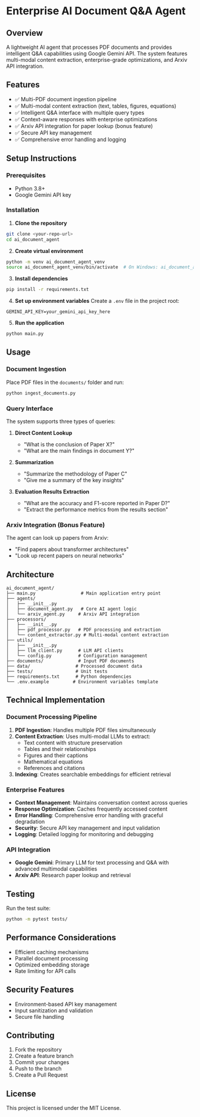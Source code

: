 # Enterprise AI Document Q&A Agent

## Overview
A lightweight AI agent that processes PDF documents and provides intelligent Q&A capabilities using Google Gemini API. The system features multi-modal content extraction, enterprise-grade optimizations, and Arxiv API integration.

## Features
- ✅ Multi-PDF document ingestion pipeline
- ✅ Multi-modal content extraction (text, tables, figures, equations)
- ✅ Intelligent Q&A interface with multiple query types
- ✅ Context-aware responses with enterprise optimizations
- ✅ Arxiv API integration for paper lookup (bonus feature)
- ✅ Secure API key management
- ✅ Comprehensive error handling and logging

## Setup Instructions

### Prerequisites
- Python 3.8+
- Google Gemini API key

### Installation

1. **Clone the repository**
```bash
git clone <your-repo-url>
cd ai_document_agent
```

2. **Create virtual environment**
```bash
python -m venv ai_document_agent_venv
source ai_document_agent_venv/bin/activate  # On Windows: ai_document_agent_venv\Scripts\activate
```

3. **Install dependencies**
```bash
pip install -r requirements.txt
```

4. **Set up environment variables**
Create a `.env` file in the project root:
```
GEMINI_API_KEY=your_gemini_api_key_here
```

5. **Run the application**
```bash
python main.py
```

## Usage

### Document Ingestion
Place PDF files in the `documents/` folder and run:
```python
python ingest_documents.py
```

### Query Interface
The system supports three types of queries:

1. **Direct Content Lookup**
   - "What is the conclusion of Paper X?"
   - "What are the main findings in document Y?"

2. **Summarization**
   - "Summarize the methodology of Paper C"
   - "Give me a summary of the key insights"

3. **Evaluation Results Extraction**
   - "What are the accuracy and F1-score reported in Paper D?"
   - "Extract the performance metrics from the results section"

### Arxiv Integration (Bonus Feature)
The agent can look up papers from Arxiv:
- "Find papers about transformer architectures"
- "Look up recent papers on neural networks"

## Architecture

```
ai_document_agent/
├── main.py                 # Main application entry point
├── agents/
│   ├── __init__.py
│   ├── document_agent.py   # Core AI agent logic
│   └── arxiv_agent.py     # Arxiv API integration
├── processors/
│   ├── __init__.py
│   ├── pdf_processor.py   # PDF processing and extraction
│   └── content_extractor.py # Multi-modal content extraction
├── utils/
│   ├── __init__.py
│   ├── llm_client.py      # LLM API clients
│   └── config.py          # Configuration management
├── documents/             # Input PDF documents
├── data/                 # Processed document data
├── tests/                # Unit tests
├── requirements.txt      # Python dependencies
└── .env.example         # Environment variables template
```

## Technical Implementation

### Document Processing Pipeline
1. **PDF Ingestion**: Handles multiple PDF files simultaneously
2. **Content Extraction**: Uses multi-modal LLMs to extract:
   - Text content with structure preservation
   - Tables and their relationships
   - Figures and their captions
   - Mathematical equations
   - References and citations
3. **Indexing**: Creates searchable embeddings for efficient retrieval

### Enterprise Features
- **Context Management**: Maintains conversation context across queries
- **Response Optimization**: Caches frequently accessed content
- **Error Handling**: Comprehensive error handling with graceful degradation
- **Security**: Secure API key management and input validation
- **Logging**: Detailed logging for monitoring and debugging

### API Integration
- **Google Gemini**: Primary LLM for text processing and Q&A with advanced multimodal capabilities
- **Arxiv API**: Research paper lookup and retrieval

## Testing
Run the test suite:
```bash
python -m pytest tests/
```

## Performance Considerations
- Efficient caching mechanisms
- Parallel document processing
- Optimized embedding storage
- Rate limiting for API calls

## Security Features
- Environment-based API key management
- Input sanitization and validation
- Secure file handling

## Contributing
1. Fork the repository
2. Create a feature branch
3. Commit your changes
4. Push to the branch
5. Create a Pull Request

## License
This project is licensed under the MIT License.
